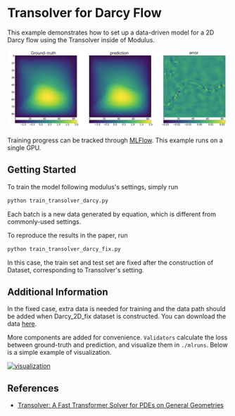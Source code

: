 <!-- markdownlint-disable MD033 -->

# Transolver for Darcy Flow

This example demonstrates how to set up a data-driven model for a 2D Darcy flow using
the Transolver inside of Modulus.

<p align="center">
<img src="../../../docs/img/transolver.png" />
</p>

Training progress can be tracked through [MLFlow](https://mlflow.org/docs/latest/index.html).
This example runs on a single GPU.

## Getting Started

To train the model following modulus's settings, simply run

```bash
python train_transolver_darcy.py
```

Each batch is a new data generated by equation, which is different from commonly-used settings.

To reproduce the results in the paper, run

```bash
python train_transolver_darcy_fix.py
```

In this case, the train set and test set are fixed after the construction of Dataset,
corresponding to Transolver's setting.

## Additional Information

In the fixed case, extra data is needed for training and the data path should be added when
Darcy_2D_fix dataset is constructed. You can download the data
[here](https://drive.google.com/drive/folders/1UnbQh2WWc6knEHbLn-ZaXrKUZhp7pjt-).

More components are added for convenience. `Validators` calculate the loss between
ground-truth and prediction, and visualize them in `./mlruns`. Below is a simple example
of visualization.

[![visualization](https://s21.ax1x.com/2024/09/26/pAlis3T.png)](https://imgse.com/i/pAlis3T)

## References

- [Transolver: A Fast Transformer Solver for PDEs on General Geometries](https://arxiv.org/abs/2402.02366)
